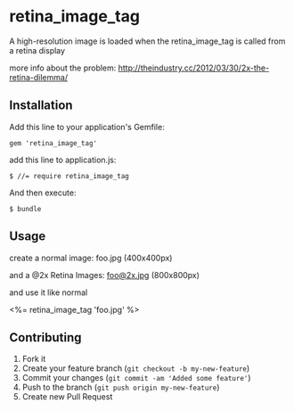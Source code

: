 # retina_image_tag

A high-resolution image is loaded when the retina_image_tag is called from a retina display

more info about the problem: http://theindustry.cc/2012/03/30/2x-the-retina-dilemma/

## Installation

Add this line to your application's Gemfile:

    gem 'retina_image_tag'

add this line to application.js:
	
	$ //= require retina_image_tag

And then execute:

    $ bundle




## Usage

create a normal image: foo.jpg (400x400px)

and a @2x Retina Images: foo@2x.jpg (800x800px)

and use it like normal

<%= retina_image_tag 'foo.jpg' %>




## Contributing

1. Fork it
2. Create your feature branch (`git checkout -b my-new-feature`)
3. Commit your changes (`git commit -am 'Added some feature'`)
4. Push to the branch (`git push origin my-new-feature`)
5. Create new Pull Request

